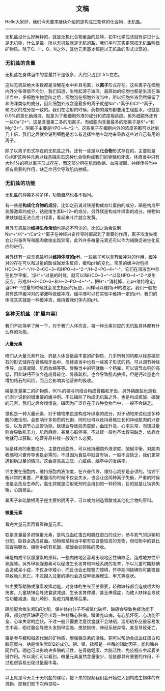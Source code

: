 <h2 align = "center">文稿</h2>

Hello大家好，我们今天要来继续介绍的是构成生物体的化合物，无机盐。

---

无机盐没什么好解释的，就是无机化合物里面的盐嘛，初中化学应该就有讲过什么是无机物，什么是盐，所以无机盐就是无机的盐，我们平时其实更常把无机盐叫做矿物质。除了C、H、O、N之外，其他元素基本都是以无机盐的形式出现的。

### 无机盐的含量

无机盐在身体当中的含量并不是很多，大约只占到1.5%左右。

这些无机盐绝大多数都是溶解在水中并且电离，以**离子**形式存在。这些离子在细胞内外分布得很不均匀，我们知道，生物起源于海洋，最原始的细胞也都是生活在海洋当中，多细胞生物登陆之后，细胞泡在细胞外液当中，所以细胞外液仍然保留了和海洋类似的成分，因此细胞外液含量最多的离子就是Na^+^离子和Cl^-^离子，和海水的成分是一致的。我们在注射的时候，药物的溶剂都要用生理盐水，也就是0.9%的氯化钠溶液，就是为了和细胞外液的成分和浓度相适应。另外细胞外还有一些Ca^2+^，这是含量第二多的阳离子。而细胞内含量最多的阳离子是K^+^和Mg^2+^，阴离子主要是HPO~4~^2-^。这些离子在细胞内外的浓度差都可以达到几十倍，我们之后就会说到细胞是怎么有选择性地主动地来吸收这些对自己有用的离子。

除了以离子形式存在的无机盐之外，还有一些是以**化合物**形式存在的，主要就是Ca和P这两种元素以羟基磷灰石这种化合物构成我们的骨骼和牙齿。体液当中只有大约1%的钙以离子形式存在，而这部分钙在肌肉收缩、血液凝固、神经传导当中都有重要的作用，缺乏血钙会导致肌肉抽搐。

### 无机盐的功能

无机盐的种类多种多样，功能自然也各不相同。

有一些是**构成化合物的成分**，比如之前说过铁是构成血红蛋白的成分，碘是构成甲状腺激素的成分，钴是维生素B~12~的成分，另外镁是构成叶绿素的成分，植物如果缺镁就无法合成叶绿素，看起来叶片就会发黄。

另外无机盐对**维持生命活动**也是必不可少的，比如之后会说到Na^+^/K^+^/Ca^2+^离子在神经兴奋传导时都起到了重要的作用，离子浓度失衡会让兴奋传导和肌肉收缩出现异常，此外许多微量元素还可以作为辅酶促进生化反应的进行。

另外还有一些无机盐可以**维持体液的pH**，一些离子可以具有缓冲对的作用，缓冲对的存在可以和过量的酸或碱发生反应，缓和pH的变化。常见的缓冲对包括HCO~3~^-^/H~2~CO~3~和HPO~4~^2-^/H~2~PO~4~^-^，它们在溶液当中存在化学平衡。当H^+^过量的时候，就可以和HCO~3~^-^以及HPO~4~^2-^发生反应，形成/H~2~CO~3~和H~2~PO~4~^-^，把H^+^消耗掉，让pH维持稳定。当OH^-^过量的时候就会发生相反的反应，同样可以维持pH的稳定。我们一般把具有这样缓冲对的溶液叫做缓冲液，缓冲液可以在实验中维持一定的pH，我们的体液其实就是一种缓冲液，维持着我们体内的pH。

### 各种无机盐（扩展内容）

我们不妨简单了解一下，对于我们人体而言，每一种元素对应的无机盐具体都有什么样的功能。

#### 大量元素

咱们从大量元素开始，钙是人体含量最丰富的矿物质，几乎所有的钙都以羟基磷灰石的形式储存在骨骼和牙齿中，但体液当中也有一些离子形式的钙，可以调节神经传导、血液凝固、肌肉收缩等等。骨骼当中的钙就像一个钙库，可以调节血钙的高低，因此缺钙不仅会造成骨软化、骨质疏松，也会导致肌肉抽搐，但是钙过量也会增加结石的风险，而且会影响其他营养的吸收。

磷是含量第二的矿物质，80%的磷与钙结合构成骨骼和牙齿，另外磷酸盐也是我们刚才说到的很重要的缓冲剂。不过磷除了构成无机盐之外，也是构成核酸、磷酸的元素，我们之后会慢慢说。磷因为广泛存在于各种食物当中，一般不会缺乏。

镁也是一种大量元素，对于植物来说是构成叶绿素的成分，对于动物来说也是多种酶的激活剂，会影响许多物质的代谢，同时也可以维持骨骼生长和神经肌肉的兴奋性、以及调节心血管功能。缺镁会导致肌肉震颤，血压升高、心率失常，而镁过量则会导致肌无力、肌肉麻痹，甚至心脏停滞。不过镁一般也不太容易缺乏，依靠食物就可以获取，吃营养品补镁一般没什么必要。

钠是体液的重要成分，主要在细胞外，可以维持细胞外液浓度、酸碱平衡、对肌肉收缩和兴奋传导也是必需的，不过因为食盐中就含有钠，一般不会缺乏，我们更常遇到钠过量的情况，这会提高高血压、心脏病、脑卒中的发病率。

钾主要在细胞内，维持细胞内液浓度，在兴奋传导、维持心跳都是必须的。钠钾平衡非常的重要，严重腹泻的时候不仅会失水，也会让这两种离子失衡，严重的时候也是会危及生命的，氯化钾就是注射死刑时会用到的一种药物，目的就是让钠钾失衡，心跳紊乱。

氯离子和硫酸根离子是主要的阴离子，可以成为制造胃酸或其他化合物的原料。

#### 微量元素

看完大量元素再看看微量元素。

铁是含量最多的微量元素，是构成血红蛋白和肌红蛋白的成分，参与氧气的运输和分配，缺铁会造成贫血。动物和植物当中都有铁含量较高的食物，但动物中的铁比较容易吸收，植物中的有机酸、植酸会妨碍铁的吸收。

碘是构成甲状腺激素的原料，一些内陆地区容易出现地区性碘缺乏，造成地方性甲状腺肿。另外甲状腺激素可以促进生长发育和神经系统的发育，所以儿童时期缺碘会造成呆小症，不仅身体矮小，而且也会出现智力障碍，怀孕期间缺碘则可能直接导致胎儿死亡。不过摄入过量的碘也会造成甲状腺增生、甲亢等症状。

锌主要帮助酶或激素发挥功能，对身体的生长至关重要，轻微缺锌都会造成很大的伤害。儿童缺锌会导致食欲减退、生长发育停滞、甚至侏儒症，而成人缺锌会导致性功能减退、胎儿畸形、免疫力降低等后果。

硒能配合维生素E的功能，保护体内分子不被氧化破坏，缺硒会导致免疫功能下降，部分地区缺硒还会出现一种特殊心脏病，叫做克山病，有心肌坏死、心功能不全、心率失常的症状。不过一般只需要注意饮食就不会缺硒，滥用硒补品很容易发生中毒，硒过量会导致头发指甲变脆、皮肤损伤、神经系统异常，甚至导致死亡。

铬是参与糖和脂质代谢的矿物质，增强胰岛素的活性。铜可以帮助合成血红蛋白和胶原蛋白。钴是维生素B12的成分。钼、镍、锰都是一些酶的辅助因子，能和酶共同作用。硼也可以影响许多酶的活性，在骨骼健康、大脑活性、免疫相应中起着关键作用。所以我们可以看到，微量元素虽然含量很少，但是都具有重要的作用，不过也很容易出现过量而中毒。

----

以上就是今天关于无机盐的课程，接下来的视频我们会开始进入到构成生物体的有机物，那我们就下次再见啦~